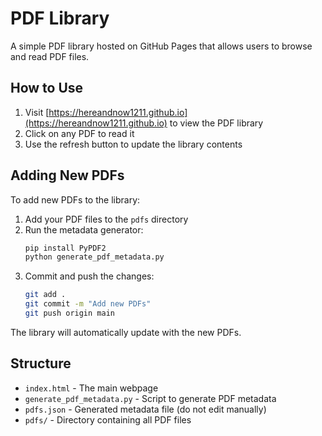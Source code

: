 # PDF Library

A simple PDF library hosted on GitHub Pages that allows users to browse and read PDF files.

## How to Use

1. Visit [https://hereandnow1211.github.io](https://hereandnow1211.github.io) to view the PDF library
2. Click on any PDF to read it
3. Use the refresh button to update the library contents

## Adding New PDFs

To add new PDFs to the library:

1. Add your PDF files to the `pdfs` directory
2. Run the metadata generator:
   ```bash
   pip install PyPDF2
   python generate_pdf_metadata.py
   ```
3. Commit and push the changes:
   ```bash
   git add .
   git commit -m "Add new PDFs"
   git push origin main
   ```

The library will automatically update with the new PDFs.

## Structure

- `index.html` - The main webpage
- `generate_pdf_metadata.py` - Script to generate PDF metadata
- `pdfs.json` - Generated metadata file (do not edit manually)
- `pdfs/` - Directory containing all PDF files 